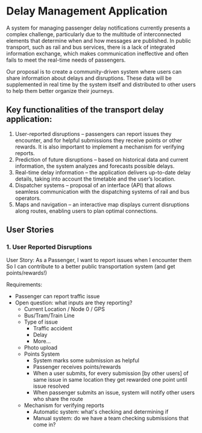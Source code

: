 # Delay Management Application

A system for managing passenger delay notifications currently presents a complex challenge,
particularly due to the multitude of interconnected elements that determine when and how
messages are published. In public transport, such as rail and bus services, there is a lack of integrated information exchange, which makes communication ineffective and often fails to
meet the real-time needs of passengers.

Our proposal is to create a community-driven system where users can share information about
delays and disruptions. These data will be supplemented in real time by the system itself and distributed to other users to help them better organize their journeys.

## Key functionalities of the transport delay application:
1. User-reported disruptions – passengers can report issues they encounter, and for helpful submissions they receive points or other rewards. It is also important to implement a mechanism for verifying reports.
2. Prediction of future disruptions – based on historical data and current information, the system analyzes and forecasts possible delays.
3. Real-time delay information – the application delivers up-to-date delay details, taking into account the timetable and the user’s location.
4. Dispatcher systems – proposal of an interface (API) that allows seamless communication with the dispatching systems of rail and bus operators.
5. Maps and navigation – an interactive map displays current disruptions along routes, enabling users to plan optimal connections.


## User Stories ##

### 1. User Reported Disruptions ###

User Story:
As a Passenger,
I want to report issues when I encounter them
So I can contribute to a better public transportation system (and get points/rewards!)

Requirements:
* Passenger can report traffic issue
* Open question: what inputs are they reporting?
	+ Current Location / Node 0 / GPS
	+ Bus/Tram/Train Line
	+ Type of issue
		- Traffic accident
		- Delay
		- More…
	+ Photo upload
	+ Points System
		- System marks some submission as helpful
		- Passenger receives points/rewards
		- When a user submits, for every submission [by other users] of same issue in same location they get rewarded one point until issue resolved
		- When passenger submits an issue, system will notify other users who share the route
	+ Mechanism for verifying reports
		- Automatic system: what's checking and determining if
		- Manual system: do we have a team checking submissions that come in?

